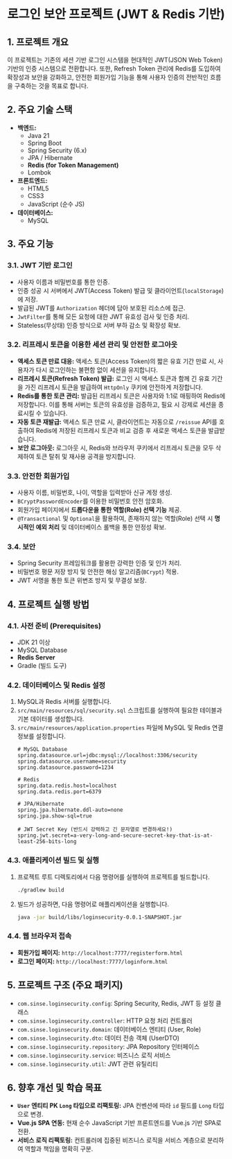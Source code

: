 # 로그인 보안 프로젝트 (JWT & Redis 기반)

## 1. 프로젝트 개요

이 프로젝트는 기존의 세션 기반 로그인 시스템을 현대적인 JWT(JSON Web Token) 기반의 인증 시스템으로 전환합니다. 또한, Refresh Token 관리에 Redis를 도입하여 확장성과 보안을 강화하고, 안전한 회원가입 기능을 통해 사용자 인증의 전반적인 흐름을 구축하는 것을 목표로 합니다.

## 2. 주요 기술 스택

*   **백엔드:**
    *   Java 21
    *   Spring Boot
    *   Spring Security (6.x)
    *   JPA / Hibernate
    *   **Redis (for Token Management)**
    *   Lombok
*   **프론트엔드:**
    *   HTML5
    *   CSS3
    *   JavaScript (순수 JS)
*   **데이터베이스:**
    *   MySQL

## 3. 주요 기능

### 3.1. JWT 기반 로그인

*   사용자 이름과 비밀번호를 통한 인증.
*   인증 성공 시 서버에서 JWT(Access Token) 발급 및 클라이언트(`localStorage`)에 저장.
*   발급된 JWT를 `Authorization` 헤더에 담아 보호된 리소스에 접근.
*   `JwtFilter`를 통해 모든 요청에 대한 JWT 유효성 검사 및 인증 처리.
*   Stateless(무상태) 인증 방식으로 서버 부하 감소 및 확장성 확보.

### 3.2. 리프레시 토큰을 이용한 세션 관리 및 안전한 로그아웃

*   **액세스 토큰 만료 대응:** 액세스 토큰(Access Token)의 짧은 유효 기간 만료 시, 사용자가 다시 로그인하는 불편함 없이 세션을 유지합니다.
*   **리프레시 토큰(Refresh Token) 발급:** 로그인 시 액세스 토큰과 함께 긴 유효 기간을 가진 리프레시 토큰을 발급하여 `HttpOnly` 쿠키에 안전하게 저장합니다.
*   **Redis를 통한 토큰 관리:** 발급된 리프레시 토큰은 사용자와 1:1로 매핑하여 Redis에 저장합니다. 이를 통해 서버는 토큰의 유효성을 검증하고, 필요 시 강제로 세션을 종료시킬 수 있습니다.
*   **자동 토큰 재발급:** 액세스 토큰 만료 시, 클라이언트는 자동으로 `/reissue` API를 호출하여 Redis에 저장된 리프레시 토큰과 비교 검증 후 새로운 액세스 토큰을 발급받습니다.
*   **보안 로그아웃:** 로그아웃 시, Redis와 브라우저 쿠키에서 리프레시 토큰을 모두 삭제하여 토큰 탈취 및 재사용 공격을 방지합니다.

### 3.3. 안전한 회원가입

*   사용자 이름, 비밀번호, 나이, 역할을 입력받아 신규 계정 생성.
*   `BCryptPasswordEncoder`를 이용한 비밀번호 안전 암호화.
*   회원가입 페이지에서 **드롭다운을 통한 역할(Role) 선택 기능** 제공.
*   `@Transactional` 및 `Optional`을 활용하여, 존재하지 않는 역할(Role) 선택 시 **명시적인 예외 처리** 및 데이터베이스 롤백을 통한 안정성 확보.

### 3.4. 보안

*   Spring Security 프레임워크를 활용한 강력한 인증 및 인가 처리.
*   비밀번호 평문 저장 방지 및 안전한 해싱 알고리즘(`BCrypt`) 적용.
*   JWT 서명을 통한 토큰 위변조 방지 및 무결성 보장.

## 4. 프로젝트 실행 방법

### 4.1. 사전 준비 (Prerequisites)

*   JDK 21 이상
*   MySQL Database
*   **Redis Server**
*   Gradle (빌드 도구)

### 4.2. 데이터베이스 및 Redis 설정

1.  MySQL과 Redis 서버를 실행합니다.
2.  `src/main/resources/sql/security.sql` 스크립트를 실행하여 필요한 테이블과 기본 데이터를 생성합니다.
3.  `src/main/resources/application.properties` 파일에 MySQL 및 Redis 연결 정보를 설정합니다.
    ```properties
    # MySQL Database
    spring.datasource.url=jdbc:mysql://localhost:3306/security
    spring.datasource.username=security
    spring.datasource.password=1234

    # Redis
    spring.data.redis.host=localhost
    spring.data.redis.port=6379

    # JPA/Hibernate
    spring.jpa.hibernate.ddl-auto=none
    spring.jpa.show-sql=true

    # JWT Secret Key (반드시 강력하고 긴 문자열로 변경하세요!)
    spring.jwt.secret=a-very-long-and-secure-secret-key-that-is-at-least-256-bits-long
    ```

### 4.3. 애플리케이션 빌드 및 실행

1.  프로젝트 루트 디렉토리에서 다음 명령어를 실행하여 프로젝트를 빌드합니다.
    ```bash
    ./gradlew build
    ```
2.  빌드가 성공하면, 다음 명령어로 애플리케이션을 실행합니다.
    ```bash
    java -jar build/libs/loginsecurity-0.0.1-SNAPSHOT.jar
    ```

### 4.4. 웹 브라우저 접속

*   **회원가입 페이지:** `http://localhost:7777/registerform.html`
*   **로그인 페이지:** `http://localhost:7777/loginform.html`

## 5. 프로젝트 구조 (주요 패키지)

*   `com.sinse.loginsecurity.config`: Spring Security, Redis, JWT 등 설정 클래스
*   `com.sinse.loginsecurity.controller`: HTTP 요청 처리 컨트롤러
*   `com.sinse.loginsecurity.domain`: 데이터베이스 엔티티 (User, Role)
*   `com.sinse.loginsecurity.dto`: 데이터 전송 객체 (UserDTO)
*   `com.sinse.loginsecurity.repository`: JPA Repository 인터페이스
*   `com.sinse.loginsecurity.service`: 비즈니스 로직 서비스
*   `com.sinse.loginsecurity.util`: JWT 관련 유틸리티

## 6. 향후 개선 및 학습 목표

*   **`User` 엔티티 PK `Long` 타입으로 리팩토링:** JPA 컨벤션에 따라 `id` 필드를 `Long` 타입으로 변경.
*   **Vue.js SPA 연동:** 현재 순수 JavaScript 기반 프론트엔드를 Vue.js 기반 SPA로 전환.
*   **서비스 로직 리팩토링:** 컨트롤러에 집중된 비즈니스 로직을 서비스 계층으로 분리하여 역할과 책임을 명확히 구분.